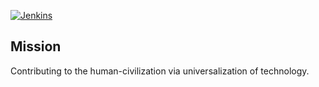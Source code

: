 [![Jenkins](https://img.shields.io/badge/Jenkins-000000?logo=jenkins&logoColor=white)](https://jenkins-jdk17.onrender.com)

## Mission
Contributing to the human-civilization via universalization of technology.